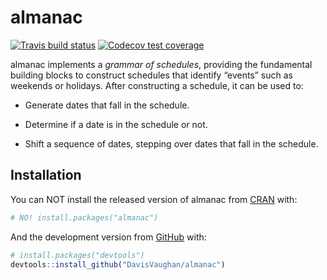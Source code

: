 
<!-- README.md is generated from README.Rmd. Please edit that file -->

# almanac

<!-- badges: start -->

[![Travis build
status](https://travis-ci.org/DavisVaughan/almanac.svg?branch=master)](https://travis-ci.org/DavisVaughan/almanac)
[![Codecov test
coverage](https://codecov.io/gh/DavisVaughan/almanac/branch/master/graph/badge.svg)](https://codecov.io/gh/DavisVaughan/almanac?branch=master)
<!-- badges: end -->

almanac implements a *grammar of schedules*, providing the fundamental
building blocks to construct schedules that identify “events” such as
weekends or holidays. After constructing a schedule, it can be used to:

  - Generate dates that fall in the schedule.

  - Determine if a date is in the schedule or not.

  - Shift a sequence of dates, stepping over dates that fall in the
    schedule.

## Installation

You can NOT install the released version of almanac from
[CRAN](https://CRAN.R-project.org) with:

``` r
# NO! install.packages("almanac")
```

And the development version from [GitHub](https://github.com/) with:

``` r
# install.packages("devtools")
devtools::install_github("DavisVaughan/almanac")
```
